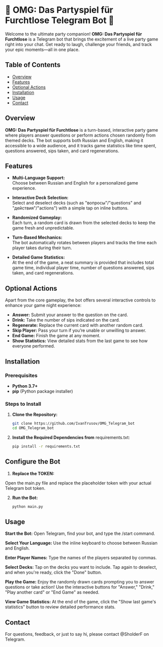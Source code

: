 # 🎉 OMG: Das Partyspiel für Furchtlose Telegram Bot 🎲

Welcome to the ultimate party companion! **OMG: Das Partyspiel für Furchtlose** is a Telegram bot that brings the excitement of a live party game right into your chat. Get ready to laugh, challenge your friends, and track your epic moments—all in one place.

## Table of Contents

- [Overview](#overview)
- [Features](#features)
- [Optional Actions](#optional-actions)
- [Installation](#installation)
- [Usage](#usage)
- [Contact](#contact)

## Overview

**OMG: Das Partyspiel für Furchtlose** is a turn-based, interactive party game where players answer questions or perform actions chosen randomly from themed decks. The bot supports both Russian and English, making it accessible to a wide audience, and it tracks game statistics like time spent, questions answered, sips taken, and card regenerations.

## Features

- **Multi-Language Support:**  
  Choose between Russian and English for a personalized game experience.

- **Interactive Deck Selection:**  
  Select and deselect decks (such as "вопросы"/"questions" and "действия"/"actions") with a simple tap on inline buttons.

- **Randomized Gameplay:**  
  Each turn, a random card is drawn from the selected decks to keep the game fresh and unpredictable.

- **Turn-Based Mechanics:**  
  The bot automatically rotates between players and tracks the time each player takes during their turn.

- **Detailed Game Statistics:**  
  At the end of the game, a neat summary is provided that includes total game time, individual player time, number of questions answered, sips taken, and card regenerations.

## Optional Actions

Apart from the core gameplay, the bot offers several interactive controls to enhance your game night experience:
  
- **Answer:** Submit your answer to the question on the card.
- **Drink:** Take the number of sips indicated on the card.
- **Regenerate:** Replace the current card with another random card.
- **Skip Player:** Pass your turn if you’re unable or unwilling to answer.
- **End Game:** Finish the game at any moment.
- **Show Statistics:** View detailed stats from the last game to see how everyone performed.

## Installation

### Prerequisites

- **Python 3.7+**
- **pip** (Python package installer)

### Steps to Install

1. **Clone the Repository:**

   ```bash
   git clone https://github.com/IvanTrusov/OMG_Telegram_bot
   cd OMG_Telegram_bot

2. **Install the Required Dependencies from** requirements.txt:

    ```bash
   pip install -r requirements.txt

## Configure the Bot

1. **Replace the TOKEN:**
   
Open the main.py file and replace the placeholder token with your actual Telegram bot token.

2. **Run the Bot:**

   ```bash
   python main.py

## Usage
**Start the Bot:**
Open Telegram, find your bot, and type the /start command.

**Select Your Language:**
Use the inline keyboard to choose between Russian and English.

**Enter Player Names:**
Type the names of the players separated by commas.

**Select Decks:**
Tap on the decks you want to include. Tap again to deselect, and when you're ready, click the "Done" button.

**Play the Game:**
Enjoy the randomly drawn cards prompting you to answer questions or take action! Use the interactive buttons for "Answer," "Drink," "Play another card" or "End Game" as needed.

**View Game Statistics:**
At the end of the game, click the "Show last game's statistics" button to review detailed performance stats.

## Contact
For questions, feedback, or just to say hi, please contact @SholderF on Telegram.

